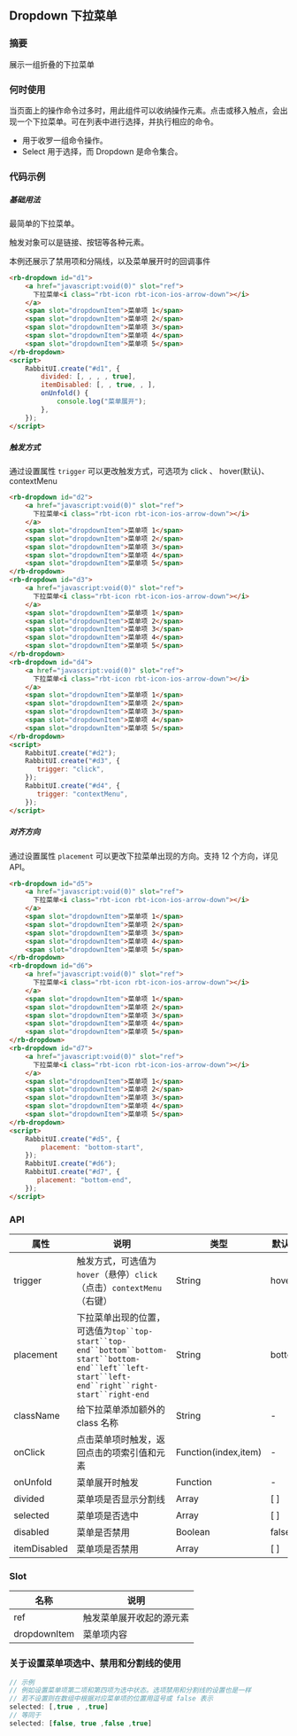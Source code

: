 ## Dropdown 下拉菜单

### 摘要

展示一组折叠的下拉菜单

### 何时使用

当页面上的操作命令过多时，用此组件可以收纳操作元素。点击或移入触点，会出现一个下拉菜单。可在列表中进行选择，并执行相应的命令。

- 用于收罗一组命令操作。
- Select 用于选择，而 Dropdown 是命令集合。

### 代码示例

##### 基础用法

最简单的下拉菜单。

触发对象可以是链接、按钮等各种元素。

本例还展示了禁用项和分隔线，以及菜单展开时的回调事件

```html
<rb-dropdown id="d1">
    <a href="javascript:void(0)" slot="ref">
      下拉菜单<i class="rbt-icon rbt-icon-ios-arrow-down"></i>
    </a>
    <span slot="dropdownItem">菜单项 1</span>
    <span slot="dropdownItem">菜单项 2</span>
    <span slot="dropdownItem">菜单项 3</span>
    <span slot="dropdownItem">菜单项 4</span>
    <span slot="dropdownItem">菜单项 5</span>
</rb-dropdown>
<script>
    RabbitUI.create("#d1", {
        divided: [, , , , true],
        itemDisabled: [, , true, , ],
        onUnfold() {
            console.log("菜单展开");
        },
    });
</script>
```

##### 触发方式 

通过设置属性 `trigger` 可以更改触发方式，可选项为 click 、 hover(默认)、contextMenu

```html
<rb-dropdown id="d2">
    <a href="javascript:void(0)" slot="ref">
      下拉菜单<i class="rbt-icon rbt-icon-ios-arrow-down"></i>
    </a>
    <span slot="dropdownItem">菜单项 1</span>
    <span slot="dropdownItem">菜单项 2</span>
    <span slot="dropdownItem">菜单项 3</span>
    <span slot="dropdownItem">菜单项 4</span>
    <span slot="dropdownItem">菜单项 5</span>
</rb-dropdown>
<rb-dropdown id="d3">
    <a href="javascript:void(0)" slot="ref">
      下拉菜单<i class="rbt-icon rbt-icon-ios-arrow-down"></i>
    </a>
    <span slot="dropdownItem">菜单项 1</span>
    <span slot="dropdownItem">菜单项 2</span>
    <span slot="dropdownItem">菜单项 3</span>
    <span slot="dropdownItem">菜单项 4</span>
    <span slot="dropdownItem">菜单项 5</span>
</rb-dropdown>
<rb-dropdown id="d4">
    <a href="javascript:void(0)" slot="ref">
      下拉菜单<i class="rbt-icon rbt-icon-ios-arrow-down"></i>
    </a>
    <span slot="dropdownItem">菜单项 1</span>
    <span slot="dropdownItem">菜单项 2</span>
    <span slot="dropdownItem">菜单项 3</span>
    <span slot="dropdownItem">菜单项 4</span>
    <span slot="dropdownItem">菜单项 5</span>
</rb-dropdown>
<script>
    RabbitUI.create("#d2");
    RabbitUI.create("#d3", {
       trigger: "click",
    });
    RabbitUI.create("#d4", {
   	   trigger: "contextMenu",
    });
</script>
```

##### 对齐方向

通过设置属性 `placement` 可以更改下拉菜单出现的方向。支持 12 个方向，详见 API。

```html
<rb-dropdown id="d5">
    <a href="javascript:void(0)" slot="ref">
      下拉菜单<i class="rbt-icon rbt-icon-ios-arrow-down"></i>
    </a>
    <span slot="dropdownItem">菜单项 1</span>
    <span slot="dropdownItem">菜单项 2</span>
    <span slot="dropdownItem">菜单项 3</span>
    <span slot="dropdownItem">菜单项 4</span>
    <span slot="dropdownItem">菜单项 5</span>
</rb-dropdown>
<rb-dropdown id="d6">
    <a href="javascript:void(0)" slot="ref">
      下拉菜单<i class="rbt-icon rbt-icon-ios-arrow-down"></i>
    </a>
    <span slot="dropdownItem">菜单项 1</span>
    <span slot="dropdownItem">菜单项 2</span>
    <span slot="dropdownItem">菜单项 3</span>
    <span slot="dropdownItem">菜单项 4</span>
    <span slot="dropdownItem">菜单项 5</span>
</rb-dropdown>
<rb-dropdown id="d7">
    <a href="javascript:void(0)" slot="ref">
      下拉菜单<i class="rbt-icon rbt-icon-ios-arrow-down"></i>
    </a>
    <span slot="dropdownItem">菜单项 1</span>
    <span slot="dropdownItem">菜单项 2</span>
    <span slot="dropdownItem">菜单项 3</span>
    <span slot="dropdownItem">菜单项 4</span>
    <span slot="dropdownItem">菜单项 5</span>
</rb-dropdown>
<script>
    RabbitUI.create("#d5", {
        placement: "bottom-start",
    });
    RabbitUI.create("#d6");
    RabbitUI.create("#d7", {
   	   placement: "bottom-end",
    });
</script>
```

### API

| 属性         | 说明                                                         | 类型                 | 默认值 |
| ------------ | ------------------------------------------------------------ | -------------------- | ------ |
| trigger      | 触发方式，可选值为 `hover`（悬停）`click`（点击）`contextMenu`（右键） | String               | hover  |
| placement    | 下拉菜单出现的位置，可选值为`top``top-start``top-end``bottom``bottom-start``bottom-end``left``left-start``left-end``right``right-start``right-end` | String               | bottom |
| className    | 给下拉菜单添加额外的 class 名称                              | String               | -      |
| onClick      | 点击菜单项时触发，返回点击的项索引值和元素                   | Function(index,item) | -      |
| onUnfold     | 菜单展开时触发                                               | Function             | -      |
| divided      | 菜单项是否显示分割线                                         | Array                | [ ]    |
| selected     | 菜单项是否选中                                               | Array                | [ ]    |
| disabled     | 菜单是否禁用                                                 | Boolean              | false  |
| itemDisabled | 菜单项是否禁用                                               | Array                | [ ]    |

### Slot

| 名称         | 说明                     |
| ------------ | ------------------------ |
| ref          | 触发菜单展开收起的源元素 |
| dropdownItem | 菜单项内容               |

### 关于设置菜单项选中、禁用和分割线的使用

```js
// 示例
// 例如设置菜单项第二项和第四项为选中状态。选项禁用和分割线的设置也是一样
// 若不设置则在数组中根据对应菜单项的位置用逗号或 false 表示
selected: [,true , ,true] 
// 等同于
selected: [false, true ,false ,true]
```

